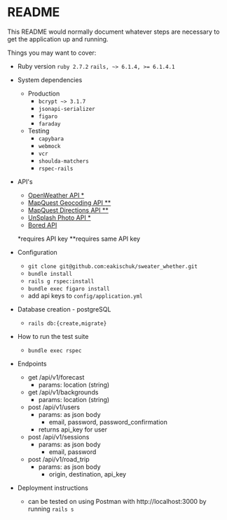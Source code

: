# README

This README would normally document whatever steps are necessary to get the
application up and running.

Things you may want to cover:

* Ruby version
`ruby 2.7.2`
`rails, ~> 6.1.4, >= 6.1.4.1`

* System dependencies
  - Production
    - `bcrypt ~> 3.1.7`
    - `jsonapi-serializer`
    - `figaro`
    - `faraday`
  - Testing
    - `capybara`
    - `webmock`
    - `vcr`
    - `shoulda-matchers`
    - `rspec-rails`
* API's
  - [OpenWeather API *](https://openweathermap.org/api/one-call-api)
  - [MapQuest Geocoding API **](https://developer.mapquest.com/documentation/geocoding-api/)
  - [MapQuest Directions API **](https://developer.mapquest.com/documentation/directions-api/)
  - [UnSplash Photo API *](https://unsplash.com/documentation#search-photos)
  - [Bored API](https://www.boredapi.com/documentation)

  *requires API key
  **requires same API key
* Configuration
  - `git clone git@github.com:eakischuk/sweater_whether.git`
  - `bundle install`
  - `rails g rspec:install`
  - `bundle exec figaro install`
  - add api keys to `config/application.yml`

* Database creation - postgreSQL
  - `rails db:{create,migrate}`

* How to run the test suite
  - `bundle exec rspec`

* Endpoints
  - get /api/v1/forecast
    - params: location (string)
  - get /api/v1/backgrounds
    - params: location (string)
  - post /api/v1/users
    - params: as json body
      - email, password, password_confirmation
    - returns api_key for user
  - post /api/v1/sessions
    - params: as json body
      - email, password
  - post /api/v1/road_trip
    - params: as json body
      - origin, destination, api_key

* Deployment instructions
  * can be tested on using Postman with http://localhost:3000 by running `rails s`

